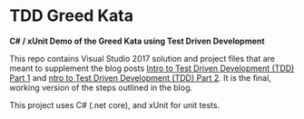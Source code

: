 # TDD Greed Kata
**C# / xUnit Demo of the Greed Kata using Test Driven Development**

This repo contains Visual Studio 2017 solution and project files that are meant to supplement the blog posts [Intro to Test Driven Development (TDD) Part 1]([http://franksbrain.com/2019/07/03/intro-to-test-driven-development-tdd-part-1/](http://franksbrain.com/2019/07/03/intro-to-test-driven-development-tdd-part-1/)) and [ntro to Test Driven Development (TDD) Part 2](http://franksbrain.com/2019/07/30/intro-to-test-driven-development-tdd-part-2/).  It is the final, working version of the steps outlined in the blog.

This project uses C# (.net core), and xUnit for unit tests.